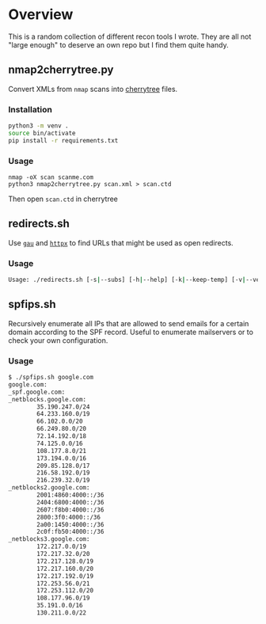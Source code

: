 # Overview
This is a random collection of different recon tools I wrote. They are all not "large enough" to deserve an own repo but I find them quite handy.

## nmap2cherrytree.py
Convert XMLs from `nmap` scans into [cherrytree](https://www.giuspen.com/cherrytree/) files.
### Installation
```bash
python3 -m venv .
source bin/activate
pip install -r requirements.txt
```
### Usage
```
nmap -oX scan scanme.com
python3 nmap2cherrytree.py scan.xml > scan.ctd
```
Then open `scan.ctd` in cherrytree

## redirects.sh
Use [`gau`](https://github.com/lc/gau) and [`httpx`](https://github.com/projectdiscovery/httpx) to find URLs that might be used as open redirects.

### Usage
```bash
Usage: ./redirects.sh [-s|--subs] [-h|--help] [-k|--keep-temp] [-v|--verbose] DOMAIN OUTFILE
```

## spfips.sh
Recursively enumerate all IPs that are allowed to send emails for a certain domain according to the SPF record. Useful to enumerate mailservers or to check your own configuration.

### Usage
```bash
$ ./spfips.sh google.com
google.com:
_spf.google.com:
_netblocks.google.com:
        35.190.247.0/24
        64.233.160.0/19
        66.102.0.0/20
        66.249.80.0/20
        72.14.192.0/18
        74.125.0.0/16
        108.177.8.0/21
        173.194.0.0/16
        209.85.128.0/17
        216.58.192.0/19
        216.239.32.0/19
_netblocks2.google.com:
        2001:4860:4000::/36
        2404:6800:4000::/36
        2607:f8b0:4000::/36
        2800:3f0:4000::/36
        2a00:1450:4000::/36
        2c0f:fb50:4000::/36
_netblocks3.google.com:
        172.217.0.0/19
        172.217.32.0/20
        172.217.128.0/19
        172.217.160.0/20
        172.217.192.0/19
        172.253.56.0/21
        172.253.112.0/20
        108.177.96.0/19
        35.191.0.0/16
        130.211.0.0/22
```
